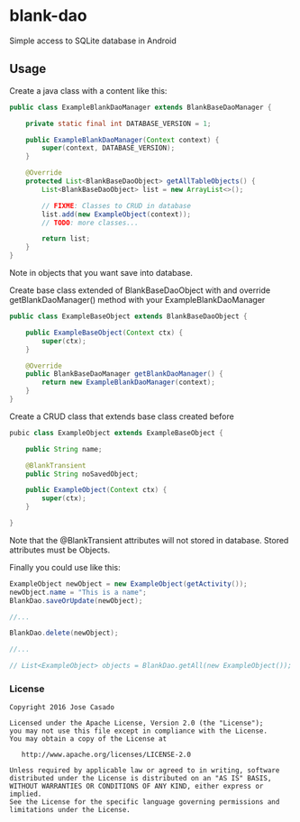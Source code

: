 # blank-dao
Simple access to SQLite database in Android

## Usage

Create a java class with a content like this:
```java
public class ExampleBlankDaoManager extends BlankBaseDaoManager {

    private static final int DATABASE_VERSION = 1;

    public ExampleBlankDaoManager(Context context) {
        super(context, DATABASE_VERSION);
    }

    @Override
    protected List<BlankBaseDaoObject> getAllTableObjects() {
        List<BlankBaseDaoObject> list = new ArrayList<>();

        // FIXME: Classes to CRUD in database
        list.add(new ExampleObject(context));
        // TODO: more classes...

        return list;
    }
}
```
Note in objects that you want save into database.

Create base class extended of BlankBaseDaoObject with and override getBlankDaoManager() method with your ExampleBlankDaoManager
```java
public class ExampleBaseObject extends BlankBaseDaoObject {

    public ExampleBaseObject(Context ctx) {
        super(ctx);
    }

    @Override
    public BlankBaseDaoManager getBlankDaoManager() {
        return new ExampleBlankDaoManager(context);
    }
}
```

Create a CRUD class that extends base class created before
```java
pubic class ExampleObject extends ExampleBaseObject {

    public String name;

    @BlankTransient
    public String noSavedObject;

    public ExampleObject(Context ctx) {
        super(ctx);
    }

}
```
Note that the @BlankTransient attributes will not stored in database. Stored attributes must be Objects.

Finally you could use like this:
```java
ExampleObject newObject = new ExampleObject(getActivity());
newObject.name = "This is a name";
BlankDao.saveOrUpdate(newObject);

//...

BlankDao.delete(newObject);

//...

// List<ExampleObject> objects = BlankDao.getAll(new ExampleObject());
```

### License

```
Copyright 2016 Jose Casado

Licensed under the Apache License, Version 2.0 (the "License");
you may not use this file except in compliance with the License.
You may obtain a copy of the License at

   http://www.apache.org/licenses/LICENSE-2.0

Unless required by applicable law or agreed to in writing, software
distributed under the License is distributed on an "AS IS" BASIS,
WITHOUT WARRANTIES OR CONDITIONS OF ANY KIND, either express or implied.
See the License for the specific language governing permissions and
limitations under the License.
```
